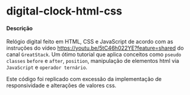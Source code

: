 # digital-clock-html-css

#### Descrição
Relógio digital feito em HTML, CSS e JavaScript de acordo com as instruções do vídeo https://youtu.be/5tC46h022YE?feature=shared do canal `GreatStack`. Um ótimo tutorial que aplica conceitos como `pseudo classes` `before` e `after`, `position`, manipulação de elementos html via `JavaScript` e `operador ternário`.

Este código foi replicado com excessão da implementação de responsividade e alterações de valores css.
